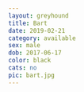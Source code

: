 ```yaml
---
layout: greyhound
title: Bart
date: 2019-02-21
category: available
sex: male
dob: 2017-06-17
color: black
cats: no
pic: bart.jpg
---
```


